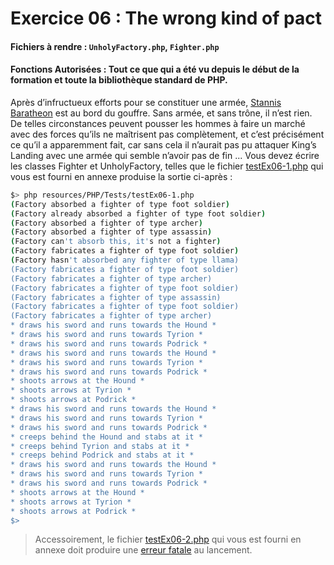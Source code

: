 # Exercice 06 : The wrong kind of pact

#### Fichiers à rendre : `UnholyFactory.php`, `Fighter.php`

#### Fonctions Autorisées : Tout ce que qui a été vu depuis le début de la formation et toute la bibliothèque standard de PHP.

Après d’infructueux efforts pour se constituer une armée, [Stannis Baratheon](https://gameofthrones.fandom.com/fr/wiki/Stannis_Baratheon) est au bord du gouffre. Sans armée, et sans trône, il n’est rien.
De telles circonstances peuvent pousser les hommes à faire un marché avec des forces qu’ils ne maîtrisent pas complètement, et c’est précisément ce qu’il a apparemment fait, car sans cela il n’aurait pas pu attaquer King’s Landing avec une armée qui semble n’avoir pas de fin ...
Vous devez écrire les classes Fighter et UnholyFactory, telles que le fichier [testEx06-1.php](../../../../resources/PHP/Tests/testEx06-1.php) qui vous est fourni en annexe produise la sortie ci-après :

```bash
$> php resources/PHP/Tests/testEx06-1.php
(Factory absorbed a fighter of type foot soldier)
(Factory already absorbed a fighter of type foot soldier)
(Factory absorbed a fighter of type archer)
(Factory absorbed a fighter of type assassin)
(Factory can't absorb this, it's not a fighter)
(Factory fabricates a fighter of type foot soldier)
(Factory hasn't absorbed any fighter of type llama)
(Factory fabricates a fighter of type foot soldier)
(Factory fabricates a fighter of type archer)
(Factory fabricates a fighter of type foot soldier)
(Factory fabricates a fighter of type assassin)
(Factory fabricates a fighter of type foot soldier)
(Factory fabricates a fighter of type archer)
* draws his sword and runs towards the Hound *
* draws his sword and runs towards Tyrion *
* draws his sword and runs towards Podrick *
* draws his sword and runs towards the Hound *
* draws his sword and runs towards Tyrion *
* draws his sword and runs towards Podrick *
* shoots arrows at the Hound *
* shoots arrows at Tyrion *
* shoots arrows at Podrick *
* draws his sword and runs towards the Hound *
* draws his sword and runs towards Tyrion *
* draws his sword and runs towards Podrick *
* creeps behind the Hound and stabs at it *
* creeps behind Tyrion and stabs at it *
* creeps behind Podrick and stabs at it *
* draws his sword and runs towards the Hound *
* draws his sword and runs towards Tyrion *
* draws his sword and runs towards Podrick *
* shoots arrows at the Hound *
* shoots arrows at Tyrion *
* shoots arrows at Podrick *
$>
```

> Accessoirement, le fichier [testEx06-2.php](../../../../resources/PHP/Tests/testEx06-2.php) qui vous est fourni en annexe doit produire une [erreur fatale](https://stackoverflow.com/questions/44229768/fatal-error-class-xxx-contains-1-abstract-method-and-must-therefore-be-declared) au lancement.